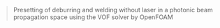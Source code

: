 > Presetting of deburring and welding without laser in a photonic beam propagation space using the VOF solver by OpenFOAM

